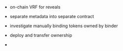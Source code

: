 - on-chain VRF for reveals
- separate metadata into separate contract
- investigate manually binding tokens owned by binder

- deploy and transfer ownership

-
